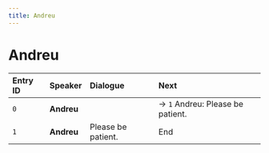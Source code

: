 ```yaml
---
title: Andreu
---
```


# Andreu


| Entry ID | Speaker | Dialogue | Next |
| :------- | :------ | :------- | :------------ |
| `0` | **Andreu** |  | → `1` Andreu: Please be patient\. |
| `1` | **Andreu** | Please be patient\. | End |
